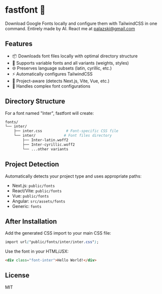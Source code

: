 # fastfont 🎨

Download Google Fonts locally and configure them with TailwindCSS in one command.
Entirely made by AI. React me at palazski@gmail.com

## Features

- 📦 Downloads font files locally with optimal directory structure
- 🔄 Supports variable fonts and all variants (weights, styles)
- 🌐 Preserves language subsets (latin, cyrillic, etc.)
- ⚡ Automatically configures TailwindCSS
- 🎯 Project-aware (detects Next.js, Vite, Vue, etc.)
- 💪 Handles complex font configurations

## Directory Structure

For a font named "Inter", fastfont will create:

```bash
fonts/
└── inter/
    ├── inter.css           # Font-specific CSS file
    └── inter/             # Font files directory
        ├── Inter-latin.woff2
        ├── Inter-cyrillic.woff2
        └── ...other variants
```

## Project Detection

Automatically detects your project type and uses appropriate paths:

- Next.js: `public/fonts`
- React/Vite: `public/fonts`
- Vue: `public/fonts`
- Angular: `src/assets/fonts`
- Generic: `fonts`

## After Installation

Add the generated CSS import to your main CSS file:

```css
import url("public/fonts/inter/inter.css");
```

Use the font in your HTML/JSX:

```html
<div class="font-inter">Hello World!</div>
```

## License

MIT